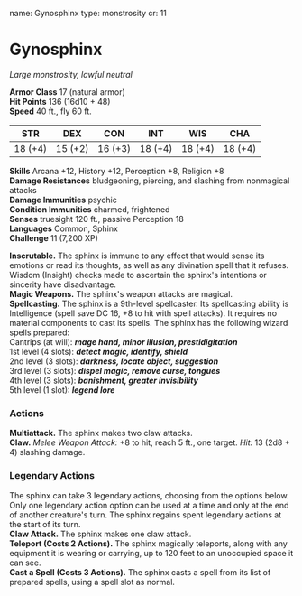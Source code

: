 name: Gynosphinx
type: monstrosity
cr: 11

# Gynosphinx 
_Large monstrosity, lawful neutral_

**Armor Class** 17 (natural armor)    
**Hit Points** 136 (16d10 + 48)    
**Speed** 40 ft., fly 60 ft. 

| STR     | DEX     | CON     | INT     | WIS     | CHA     |
|---------|---------|---------|---------|---------|---------|
| 18 (+4) | 15 (+2) | 16 (+3) | 18 (+4) | 18 (+4) | 18 (+4) |

**Skills** Arcana +12, History +12, Perception +8, Religion +8    
**Damage Resistances** bludgeoning, piercing, and slashing from nonmagical attacks    
**Damage Immunities** psychic    
**Condition Immunities** charmed, frightened    
**Senses** truesight 120 ft., passive Perception 18    
**Languages** Common, Sphinx    
**Challenge** 11 (7,200 XP) 

**Inscrutable.** The sphinx is immune to any effect that would sense its emotions or read its thoughts, as well as any divination spell that it refuses. Wisdom (Insight) checks made to ascertain the sphinx's intentions or sincerity have disadvantage.    
**Magic Weapons.** The sphinx's weapon attacks are magical.    
**Spellcasting.** The sphinx is a 9th-level spellcaster. Its spellcasting ability is Intelligence (spell save DC 16, +8 to hit with spell attacks). It requires no material components to cast its spells. The sphinx has the following wizard spells prepared:    
Cantrips (at will): **_mage hand, minor illusion, prestidigitation_**    
1st level (4 slots): **_detect magic, identify, shield_**    
2nd level (3 slots): **_darkness, locate object, suggestion_**    
3rd level (3 slots): **_dispel magic, remove curse, tongues_**    
4th level (3 slots): **_banishment, greater invisibility_**    
5th level (1 slot): **_legend lore_** 

### Actions 
**Multiattack.** The sphinx makes two claw attacks.    
**Claw.** _Melee Weapon Attack:_ +8 to hit, reach 5 ft., one target. _Hit:_ 13 (2d8 + 4) slashing damage. 

### Legendary Actions 
The sphinx can take 3 legendary actions, choosing from the options below. Only one legendary action option can be used at a time and only at the end of another creature's turn. The sphinx regains spent legendary actions at the start of its turn.    
**Claw Attack.** The sphinx makes one claw attack.    
**Teleport (Costs 2 Actions).** The sphinx magically teleports, along with any equipment it is wearing or carrying, up to 120 feet to an unoccupied space it can see.    
**Cast a Spell (Costs 3 Actions).** The sphinx casts a spell from its list of prepared spells, using a spell slot as normal.